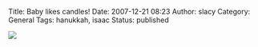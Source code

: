 Title: Baby likes candles!
Date: 2007-12-21 08:23
Author: slacy
Category: General
Tags: hanukkah, isaac
Status: published

[![](http://slacy.com/gallery/d/113162-2/img_3862.jpg)](http://slacy.com/gallery/v/2007/Hanukkah_2)
